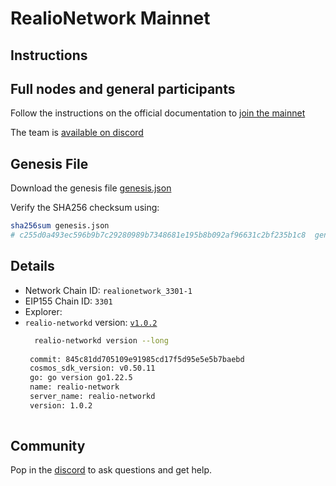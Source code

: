 # RealioNetwork Mainnet

## Instructions

## Full nodes and general participants

Follow the instructions on the official documentation to [join the mainnet](https://docs.realio.network/mainnet/overview) 

The team is [available on discord](https://discord.gg/Nv9EUbRnKb)

## Genesis File

Download the genesis file [genesis.json](./genesis.json)

Verify the SHA256 checksum using:

```bash
sha256sum genesis.json
# c255d0a493ec596b9b7c29280989b7348681e195b8b092af96631c2bf235b1c8  genesis.json
```

## Details

- Network Chain ID: `realionetwork_3301-1`
- EIP155 Chain ID: `3301`
- Explorer: 
- `realio-networkd` version: [`v1.0.2`](https://github.com/realiotech/realio-network/releases/tag/v1.0.2)
   ```bash
     realio-networkd version --long
    
    commit: 845c81dd705109e91985cd17f5d95e5e5b7baebd
    cosmos_sdk_version: v0.50.11
    go: go version go1.22.5 
    name: realio-network
    server_name: realio-networkd
    version: 1.0.2
    
    ```

## Community

Pop in the [ discord](https://discord.gg/Nv9EUbRnKb) to ask questions and get help.
